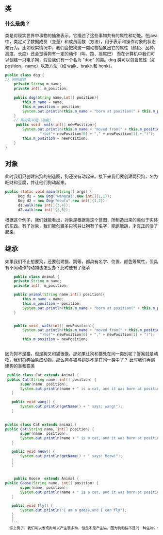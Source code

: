 ## 类
### 什么是类？
类是对现实世界中事物的抽象表示，它描述了这些事物共有的属性和功能。在java中，类定义了数据成员（变量）和成员函数（方法），用于表示和操作对象的状态和行为。比如现实情况中，我们会把狗这一类动物抽象出它的属性（颜色、品种、高度、长度）还会觉得狗有一定的动作（叫、跑、摇尾巴）
而在计算机中我们可以创建一只电子狗，假设我们有一个名为 "dog" 的类。dog 类可以包含属性（如 position、name）以及方法（如 walk、brake 和 honk）。
``` java
public class dog {
// 狗的属性
    private String m_name;
    private int[] m_position;
    
    public dog(String name,int[] position){
        this.m_name = name;
        this.m_position = position;
        System.out.println(this.m_name + "born at position(" + this.m_position[0] + "," + this.m_position[1] +")");
    }
    // 狗的可以走（功能）
     public void  walk(int[] newPosition){
        System.out.println(this.m_name + "moved from(" + this.m_position[0] + "," + this.m_position[1] +
                ")to("+ newPosition[0] + "," + newPosition[1] + ")");
        this.m_position = newPosition;
    }
}
```
## 对象
此时我们只创建出狗的制造图，狗还没有动起来。接下来我们要创建两只狗，名为旺财和豆腐，并让他们狗动起来。
  ``` java
public static void main(String[] args) {
        Dog d1 = new Dog("wangcai",new int[]{1,1});
        Dog d2 = new Dog("doufu",new int[]{1,2});
        d1.walk(new int[]{3,4});
        d2.walk(new int[]{3,6});
 ```
 根据这个例子，我们就能看出，对象是根据类这个蓝图，所制造出来的类似于实体的东西，有了对象，我们能创建多只狗并让狗有了名字，能跑能跳，才真正的活了起来。
 
## 继承
如果我们不止想要狗，还要创建猫、鹅等，都具有名字、位置、颜色等属性，但具有不同动作的动物该怎么办？此时便有了继承
``` java
    public class Animal {
    private String m_name;
    private int[] m_position;

    public animal(String name,int[] position){
        this.m_name = name;
        this.m_position = position;
        System.out.println(this.m_name + "born at position(" + this.m_position[0] + "," + this.m_position[1] +")");
    }


    public void  walk(int[] newPosition){
        System.out.println(this.m_name + "moved from(" + this.m_position[0]  "," + this.m_position[1] +
                ")to("+ newPosition[0] + "," + newPosition[1] + ")");
        this.m_position = newPosition;
        
  ``` 
  因为狗不是猫，但是狗又和猫很像，那如果让狗和猫处在同一类别呢？答案就是动物，我们将狗抽象成动物，那么狗与猫与鹅是不是在同一类中了？
  此时我们再创建狗的类和猫类

 ``` java
  public class Cat extends Animal {
  public Cat(String name, int[] position) {
        super(name, position);
        System.out.println(name + " is a cat, and it was born at position(" + position[0] + "," + position[1] + ")");
    }

    public void wang() {
        System.out.println(getName() + " says: wang!");
    }
    
    
 public class Cat extends animal {
 public Cat(String name, int[] position) {
        super(name, position);
        System.out.println(name + " is a cat, and it was born at position(" + position[0] + "," + position[1] + ")");
    }

    public void meow() {
        System.out.println(getName() + " says: Meow!");
    }
    }
    
    
     public Goose  extends Animal {
 public Goose(String name, int[] position) {
        super(name, position);
        System.out.println(name + " is a cat, and it was born at position(" + position[0] + "," + position[1] + ")");
    }

    public void fly() {
        System.out.println("I am a goose,and I can fly");
    }
    }
    ```
   综上例子，我们可以发现狗可以产生很多狗，但是不是产生猫，因为狗和猫不是同一种生物，但是，猫可以继承来自生物的特性。计算机的逻辑不是凭空产生，而是来自现实生活中的抽象。只有抽象，我们才能发现看似相差巨大的事物，都有相同的共性。
   
   
   
